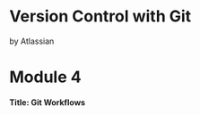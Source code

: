 Version Control with Git
========================

by Atlassian

# Module 4

#### Title: Git Workflows

